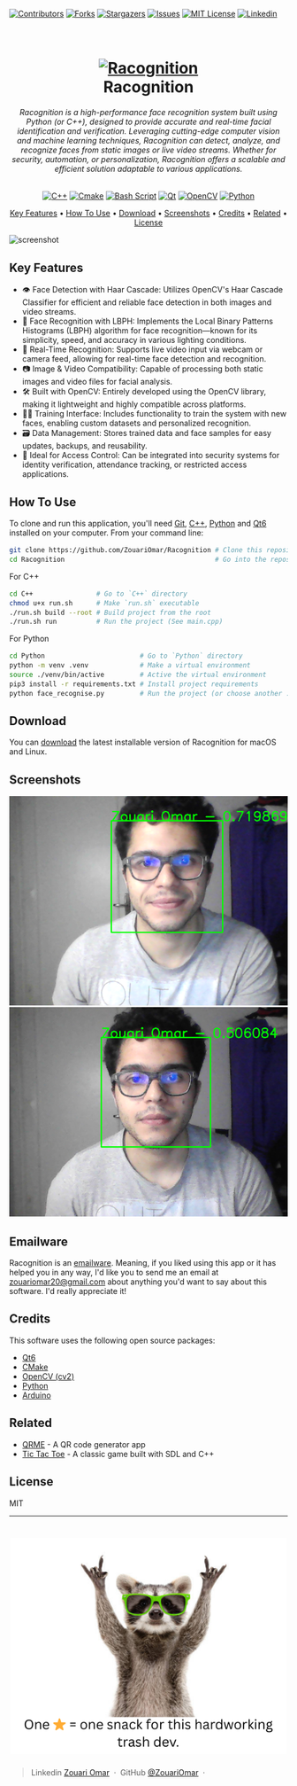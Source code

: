 <!-- PROJECT SHIELDS -->

[![Contributors](https://img.shields.io/badge/CONTRIBUTORS-01-blue?style=plastic)](https://github.com/ZouariOmar/AgriGO/graphs/contributors)
[![Forks](https://img.shields.io/badge/FORKS-00-blue?style=plastic)](https://github.com/ZouariOmar/AgriGO/network/members)
[![Stargazers](https://img.shields.io/badge/STARS-01-blue?style=plastic)](https://github.com/ZouariOmar/AgriGO/stargazers)
[![Issues](https://img.shields.io/badge/ISSUES-00-blue?style=plastic)](https://github.com/ZouariOmar/AgriGO/issues)
[![MIT License](https://img.shields.io/badge/LICENSE-GPL-blue?style=plastic)](LICENSE)
[![Linkedin](https://img.shields.io/badge/Linkedin-4.9k-blue?style=plastic)](https://www.linkedin.com/in/zouari-omar-143239283)

<h1 align="center">
  <br>
  <a href="https://github.com/ZouariOmar/Racognition"><img src="Imgs/logo.avif" alt="Racognition" width="200"></a>
  <br>
  Racognition
  <br>
</h1>

<h6 align="center">Racognition is a high-performance face recognition system built using Python (or C++), designed to provide accurate and real-time facial identification and verification. Leveraging cutting-edge computer vision and machine learning techniques, Racognition can detect, analyze, and recognize faces from static images or live video streams. Whether for security, automation, or personalization, Racognition offers a scalable and efficient solution adaptable to various applications.</h6>

<p align="center">
  <a href="#"><img src="https://img.shields.io/badge/c++-%2300599C.svg?style=for-the-badge&logo=c%2B%2B&logoColor=white" alt="C++"></a>
  <a href="#"><img src="https://img.shields.io/badge/CMake-%23008FBA.svg?style=for-the-badge&logo=cmake&logoColor=white" alt="Cmake"></a>
  <a href="#"><img src="https://img.shields.io/badge/bash_script-%23121011.svg?style=for-the-badge&logo=gnu-bash&logoColor=white" alt="Bash Script"></a>
  <a href="#"><img src="https://img.shields.io/badge/Qt-%23217346.svg?style=for-the-badge&logo=Qt&logoColor=white" alt="Qt"></a>
  <a href="#"><img src="https://img.shields.io/badge/OpenCV-%23FF0000.svg?style=for-the-badge&logo=opencv&logoColor=white" alt="OpenCV"></a>
  <a href="#"><img src="https://img.shields.io/badge/python-3670A0?style=for-the-badge&logo=python&logoColor=ffdd54" alt="Python"></a>

</p>

<p align="center">
  <a href="#key-features">Key Features</a> •
  <a href="#how-to-use">How To Use</a> •
  <a href="#download">Download</a> •
  <a href="#screenshots">Screenshots</a>  •
  <a href="#credits">Credits</a> •
  <a href="#related">Related</a> •
  <a href="#license">License</a>
</p>

![screenshot](doc/imgs/home.png)

## Key Features

- 👁️ Face Detection with Haar Cascade: Utilizes OpenCV's Haar Cascade Classifier for efficient and reliable face detection in both images and video streams.
- 🧠 Face Recognition with LBPH: Implements the Local Binary Patterns Histograms (LBPH) algorithm for face recognition—known for its simplicity, speed, and accuracy in various lighting conditions.
- 🎥 Real-Time Recognition: Supports live video input via webcam or camera feed, allowing for real-time face detection and recognition.
- 📷 Image & Video Compatibility: Capable of processing both static images and video files for facial analysis.
- 🛠️ Built with OpenCV: Entirely developed using the OpenCV library, making it lightweight and highly compatible across platforms.
- 🧑‍🏫 Training Interface: Includes functionality to train the system with new faces, enabling custom datasets and personalized recognition.
- 🗃️ Data Management: Stores trained data and face samples for easy updates, backups, and reusability.
- 🔐 Ideal for Access Control: Can be integrated into security systems for identity verification, attendance tracking, or restricted access applications.

## How To Use

To clone and run this application, you'll need [Git](https://git-scm.com), [C++](https://isocpp.org), [Python](https://www.python.org) and [Qt6](https://www.qt.io) installed on your computer. From your command line:

```bash
git clone https://github.com/ZouariOmar/Racognition # Clone this repository
cd Racognition                                      # Go into the repository
```

For C++

```bash
cd C++                # Go to `C++` directory
chmod u+x run.sh      # Make `run.sh` executable
./run.sh build --root # Build project from the root
./run.sh run          # Run the project (See main.cpp)
```

For Python

```bash
cd Python                        # Go to `Python` directory
python -m venv .venv             # Make a virtual environment
source ./venv/bin/active         # Active the virtual environment
pip3 install -r requirements.txt # Install project requirements
python face_recognise.py         # Run the project (or choose another .py file)
```

## Download

You can [download](https://github.com/ZouariOmar/Racognition/releases) the latest installable version of Racognition for macOS and Linux.

## Screenshots

![face1.png](Imgs/face1.png)
![face2.png](Imgs/face2.png)

## Emailware

Racognition is an [emailware](https://en.wiktionary.org/wiki/emailware). Meaning, if you liked using this app or it has helped you in any way, I'd like you to send me an email at <zouariomar20@gmail.com> about anything you'd want to say about this software. I'd really appreciate it!

## Credits

This software uses the following open source packages:

- [Qt6](https://www.qt.io)
- [CMake](https://cmake.org)
- [OpenCV (cv2)](https://opencv.org)
- [Python](https://www.python.org)
- [Arduino](https://www.arduino.cc)

## Related

- [QRME](https://github.com/ZouariOmar/QRME) - A QR code generator app
- [Tic Tac Toe](https://github.com/ZouariOmar/Tic-Tac-Toe) - A classic game built with SDL and C++

## License

MIT

---

<h1 align="center">
  <a href="https://github.com/ZouariOmar/Racognition"><img src="Imgs/happy.png" alt="Happy" width="500"></a>
</h1>

> Linkedin [Zouari Omar](https://www.linkedin.com/in/zouari-omar-143239283) &nbsp;&middot;&nbsp;
> GitHub [@ZouariOmar](https://github.com/ZouariOmar) &nbsp;&middot;&nbsp;
